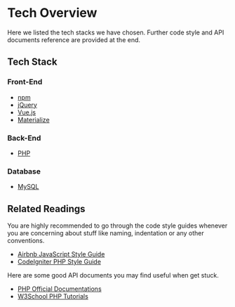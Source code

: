 # Tech Overview

Here we listed the tech stacks we have chosen. Further code style and API documents reference are provided at the end.

## Tech Stack

### Front-End

- [npm](https://www.npmjs.com/)
- [jQuery](https://jquery.com/)
- [Vue.js](https://vuejs.org/)
- [Materialize](http://materializecss.com/)

### Back-End

- [PHP](http://php.net/)

### Database

- [MySQL](https://www.mysql.com/)

## Related Readings

You are highly recommended to go through the code style guides whenever you are concerning about stuff like naming, indentation or any other conventions.

- [Airbnb JavaScript Style Guide](https://github.com/airbnb/javascri)
- [CodeIgniter PHP Style Guide](https://www.codeigniter.com/user_guide/general/styleguide.html)

Here are some good API documents you may find useful when get stuck.

- [PHP Official Documentations](http://php.net/manual/en/)
- [W3School PHP Tutorials](https://www.w3schools.com/php/default.asp)

